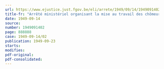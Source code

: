 ```yaml
---
url: https://www.ejustice.just.fgov.be/eli/arrete/1949/09/14/1949091402/justel
title-fr: "Arrêté ministériel organisant la mise au travail des chômeurs par les provinces, les communes et les établissements publics"
date: 1949-09-14
source:
number: 1949091402
page: 888888
case: 1949-09-14/02
publication: 1949-09-23
starts:
modifies:
pdf-original:
pdf-consolidated:
---
```


